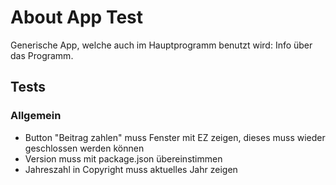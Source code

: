 # About App Test

Generische App, welche auch im Hauptprogramm benutzt wird: Info über das Programm.

## Tests

### Allgemein
* Button "Beitrag zahlen" muss Fenster mit EZ zeigen, dieses muss wieder geschlossen werden können
* Version muss mit package.json übereinstimmen
* Jahreszahl in Copyright muss aktuelles Jahr zeigen

